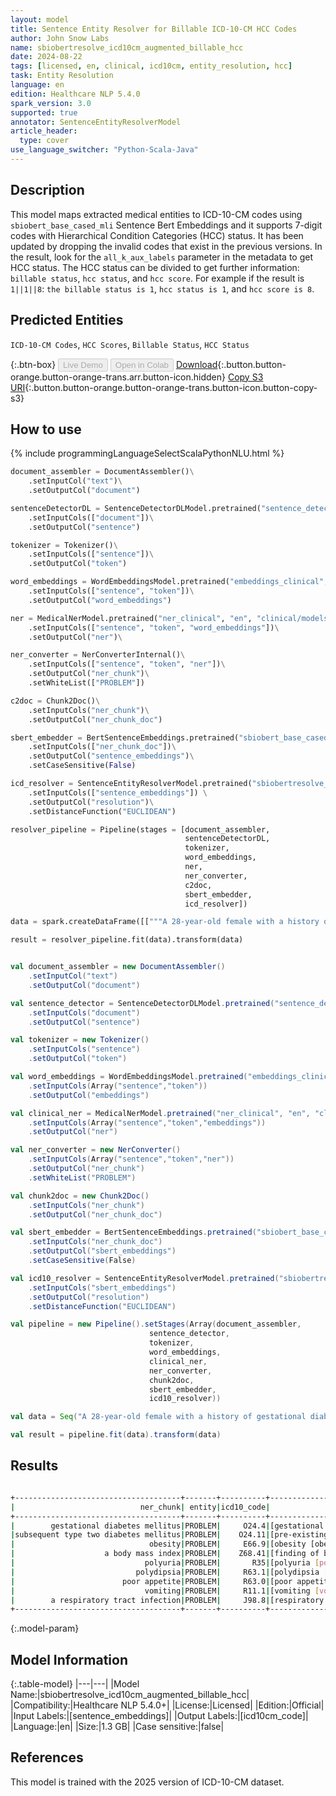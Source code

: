 ```yaml
---
layout: model
title: Sentence Entity Resolver for Billable ICD-10-CM HCC Codes
author: John Snow Labs
name: sbiobertresolve_icd10cm_augmented_billable_hcc
date: 2024-08-22
tags: [licensed, en, clinical, icd10cm, entity_resolution, hcc]
task: Entity Resolution
language: en
edition: Healthcare NLP 5.4.0
spark_version: 3.0
supported: true
annotator: SentenceEntityResolverModel
article_header:
  type: cover
use_language_switcher: "Python-Scala-Java"
---
```


## Description

This model maps extracted medical entities to ICD-10-CM codes using `sbiobert_base_cased_mli` Sentence Bert Embeddings and it supports 7-digit codes with Hierarchical Condition Categories (HCC) status. It has been updated by dropping the invalid codes that exist in the previous versions. In the result, look for the `all_k_aux_labels` parameter in the metadata to get HCC status. The HCC status can be divided to get further information: `billable status`, `hcc status`, and `hcc score`. For example if the result is `1||1||8`: `the billable status is 1`, `hcc status is 1`, and `hcc score is 8`.

## Predicted Entities

`ICD-10-CM Codes`, `HCC Scores`, `Billable Status`, `HCC Status`

{:.btn-box}
<button class="button button-orange" disabled>Live Demo</button>
<button class="button button-orange" disabled>Open in Colab</button>
[Download](https://s3.amazonaws.com/auxdata.johnsnowlabs.com/clinical/models/sbiobertresolve_icd10cm_augmented_billable_hcc_en_5.4.0_3.0_1724318623709.zip){:.button.button-orange.button-orange-trans.arr.button-icon.hidden}
[Copy S3 URI](s3://auxdata.johnsnowlabs.com/clinical/models/sbiobertresolve_icd10cm_augmented_billable_hcc_en_5.4.0_3.0_1724318623709.zip){:.button.button-orange.button-orange-trans.button-icon.button-copy-s3}

## How to use


<div class="tabs-box" markdown="1">
{% include programmingLanguageSelectScalaPythonNLU.html %}
  
```python
document_assembler = DocumentAssembler()\
    .setInputCol("text")\
    .setOutputCol("document")

sentenceDetectorDL = SentenceDetectorDLModel.pretrained("sentence_detector_dl_healthcare", "en", "clinical/models")\
    .setInputCols(["document"])\
    .setOutputCol("sentence")

tokenizer = Tokenizer()\
    .setInputCols(["sentence"])\
    .setOutputCol("token")

word_embeddings = WordEmbeddingsModel.pretrained("embeddings_clinical", "en", "clinical/models")\
    .setInputCols(["sentence", "token"])\
    .setOutputCol("word_embeddings")

ner = MedicalNerModel.pretrained("ner_clinical", "en", "clinical/models")\
    .setInputCols(["sentence", "token", "word_embeddings"])\
    .setOutputCol("ner")\

ner_converter = NerConverterInternal()\
    .setInputCols(["sentence", "token", "ner"])\
    .setOutputCol("ner_chunk")\
    .setWhiteList(["PROBLEM"])

c2doc = Chunk2Doc()\
    .setInputCols("ner_chunk")\
    .setOutputCol("ner_chunk_doc") 

sbert_embedder = BertSentenceEmbeddings.pretrained("sbiobert_base_cased_mli", "en", "clinical/models")\
    .setInputCols(["ner_chunk_doc"])\
    .setOutputCol("sentence_embeddings")\
    .setCaseSensitive(False)

icd_resolver = SentenceEntityResolverModel.pretrained("sbiobertresolve_icd10cm_augmented_billable_hcc", "en", "clinical/models") \
    .setInputCols(["sentence_embeddings"]) \
    .setOutputCol("resolution")\
    .setDistanceFunction("EUCLIDEAN")

resolver_pipeline = Pipeline(stages = [document_assembler,
                                       sentenceDetectorDL,
                                       tokenizer,
                                       word_embeddings,
                                       ner,
                                       ner_converter,
                                       c2doc,
                                       sbert_embedder,
                                       icd_resolver])

data = spark.createDataFrame([["""A 28-year-old female with a history of gestational diabetes mellitus diagnosed eight years prior to presentation and subsequent type two diabetes mellitus, associated with obesity with a body mass index (BMI) of 33.5 kg/m2, presented with a one-week history of polyuria, polydipsia, poor appetite, and vomiting. Two weeks prior to presentation, she was treated with a five-day course of amoxicillin for a respiratory tract infection."""]]).toDF("text")

result = resolver_pipeline.fit(data).transform(data)
```

```scala

val document_assembler = new DocumentAssembler()
    .setInputCol("text")
    .setOutputCol("document")

val sentence_detector = SentenceDetectorDLModel.pretrained("sentence_detector_dl_healthcare","en","clinical/models")
    .setInputCols("document")
    .setOutputCol("sentence")

val tokenizer = new Tokenizer()
    .setInputCols("sentence")
    .setOutputCol("token")

val word_embeddings = WordEmbeddingsModel.pretrained("embeddings_clinical", "en", "clinical/models")
    .setInputCols(Array("sentence","token"))
    .setOutputCol("embeddings")

val clinical_ner = MedicalNerModel.pretrained("ner_clinical", "en", "clinical/models")
    .setInputCols(Array("sentence","token","embeddings"))
    .setOutputCol("ner")

val ner_converter = new NerConverter()
    .setInputCols(Array("sentence","token","ner"))
    .setOutputCol("ner_chunk")
    .setWhiteList("PROBLEM")

val chunk2doc = new Chunk2Doc()
    .setInputCols("ner_chunk")
    .setOutputCol("ner_chunk_doc")

val sbert_embedder = BertSentenceEmbeddings.pretrained("sbiobert_base_cased_mli","en","clinical/models")
    .setInputCols("ner_chunk_doc")
    .setOutputCol("sbert_embeddings")
    .setCaseSensitive(False)

val icd10_resolver = SentenceEntityResolverModel.pretrained("sbiobertresolve_icd10cm_augmented_billable_hcc", "en", "clinical/models")
    .setInputCols("sbert_embeddings") 
    .setOutputCol("resolution")
    .setDistanceFunction("EUCLIDEAN")

val pipeline = new Pipeline().setStages(Array(document_assembler, 
                               sentence_detector, 
                               tokenizer, 
                               word_embeddings, 
                               clinical_ner, 
                               ner_converter, 
                               chunk2doc, 
                               sbert_embedder, 
                               icd10_resolver))

val data = Seq("A 28-year-old female with a history of gestational diabetes mellitus diagnosed eight years prior to presentation and subsequent type two diabetes mellitus, associated with obesity with a body mass index (BMI) of 33.5 kg/m2, presented with a one-week history of polyuria, polydipsia, poor appetite, and vomiting. Two weeks prior to presentation, she was treated with a five-day course of amoxicillin for a respiratory tract infection.").toDS().toDF("text")

val result = pipeline.fit(data).transform(data)

```
</div>

## Results

```bash

+-------------------------------------+-------+----------+---------------------------------------------------------------------------+---------------------------------------------------------------------------+---------------------------------------------------------------------------+
|                            ner_chunk| entity|icd10_code|                                                                resolutions|                                                                  all_codes|                                                                   hcc_list|
+-------------------------------------+-------+----------+---------------------------------------------------------------------------+---------------------------------------------------------------------------+---------------------------------------------------------------------------+
|        gestational diabetes mellitus|PROBLEM|     O24.4|[gestational diabetes mellitus [gestational diabetes mellitus], gestatio...|      [O24.4, O24.41, O24.43, Z86.32, Z87.5, O24.31, O24.11, O24.1, O24.81]|[0||0||0, 0||0||0, 0||0||0, 1||0||0, 0||0||0, 0||0||0, 0||0||0, 0||0||0,...|
|subsequent type two diabetes mellitus|PROBLEM|    O24.11|[pre-existing type 2 diabetes mellitus [pre-existing type 2 diabetes mel...|[O24.11, E11.8, E11, E13.9, E11.9, E11.3, E11.44, Z86.3, Z86.39, E11.32,...|[0||0||0, 1||1||18, 0||0||0, 1||1||19, 1||1||19, 0||0||0, 1||1||18, 0||0...|
|                              obesity|PROBLEM|     E66.9|[obesity [obesity, unspecified], abdominal obesity [other obesity], obes...|[E66.9, E66.8, Z68.41, Q13.0, E66, E66.01, Z86.39, E34.9, H35.50, Z83.49...|[1||0||0, 1||0||0, 1||1||22, 1||0||0, 0||0||0, 1||1||22, 1||0||0, 1||0||...|
|                    a body mass index|PROBLEM|    Z68.41|[finding of body mass index [body mass index [bmi] 40.0-44.9, adult], ob...|[Z68.41, E66.9, R22.9, Z68.1, R22.3, R22.1, Z68, R22.2, R22.0, R41.89, M...|[1||1||22, 1||0||0, 1||0||0, 1||0||0, 0||0||0, 1||0||0, 0||0||0, 1||0||0...|
|                             polyuria|PROBLEM|       R35|[polyuria [polyuria], nocturnal polyuria [nocturnal polyuria], polyuric ...|[R35, R35.81, R35.8, E23.2, R31, R35.0, R82.99, N40.1, E72.3, O04.8, R30...|[0||0||0, 1||0||0, 0||0||0, 1||1||23, 0||0||0, 1||0||0, 0||0||0, 1||0||0...|
|                           polydipsia|PROBLEM|     R63.1|[polydipsia [polydipsia], psychogenic polydipsia [other impulse disorder...|[R63.1, F63.89, E23.2, F63.9, O40, G47.5, M79.89, R63.2, R06.1, H53.8, I...|[1||0||0, 1||0||0, 1||1||23, 1||0||0, 0||0||0, 0||0||0, 1||0||0, 1||0||0...|
|                        poor appetite|PROBLEM|     R63.0|[poor appetite [anorexia], poor feeding [feeding problem of newborn, uns...|[R63.0, P92.9, R43.8, R43.2, E86, R19.6, F52.0, Z72.4, R06.89, Z76.89, R...|[1||0||0, 1||0||0, 1||0||0, 1||0||0, 0||0||0, 1||0||0, 1||0||0, 1||0||0,...|
|                             vomiting|PROBLEM|     R11.1|[vomiting [vomiting], intermittent vomiting [nausea and vomiting], vomit...|          [R11.1, R11, R11.10, G43.A1, P92.1, P92.09, G43.A, R11.13, R11.0]|[0||0||0, 0||0||0, 1||0||0, 1||0||0, 1||0||0, 1||0||0, 0||0||0, 1||0||0,...|
|        a respiratory tract infection|PROBLEM|     J98.8|[respiratory tract infection [other specified respiratory disorders], up...|[J98.8, J06.9, A49.9, J22, J20.9, Z59.3, T17, J04.10, Z13.83, J18.9, P28...|[1||0||0, 1||0||0, 1||0||0, 1||0||0, 1||0||0, 1||0||0, 0||0||0, 1||0||0,...|
+-------------------------------------+-------+----------+---------------------------------------------------------------------------+---------------------------------------------------------------------------+---------------------------------------------------------------------------+ 

```
{:.model-param}
## Model Information

{:.table-model}
|---|---|
|Model Name:|sbiobertresolve_icd10cm_augmented_billable_hcc|
|Compatibility:|Healthcare NLP 5.4.0+|
|License:|Licensed|
|Edition:|Official|
|Input Labels:|[sentence_embeddings]|
|Output Labels:|[icd10cm_code]|
|Language:|en|
|Size:|1.3 GB|
|Case sensitive:|false|

## References

This model is trained with the 2025 version of ICD-10-CM dataset. 
